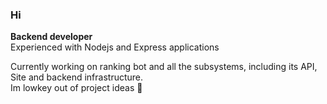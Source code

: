 ### Hi
**Backend developer**\
Experienced with Nodejs and Express applications

Currently working on ranking bot and all the subsystems, including its API, Site and backend infrastructure.\
Im lowkey out of project ideas 🥱

<!--
**Logic-Mastermind/Logic-Mastermind** is a ✨ _special_ ✨ repository because its `README.md` (this file) appears on your GitHub profile.

Here are some ideas to get you started:

- 🔭 I’m currently working on ...
- 🌱 I’m currently learning ...
- 👯 I’m looking to collaborate on ...
- 🤔 I’m looking for help with ...
- 💬 Ask me about ...
- 📫 How to reach me: ...
- 😄 Pronouns: ...
- ⚡ Fun fact: ...
-->
